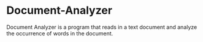 # Document-Analyzer
Document Analyzer is a program that reads in a text document and analyze the occurrence of words in the document.
